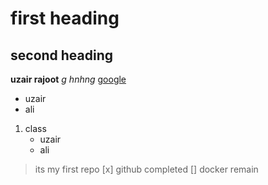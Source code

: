 # first heading

## second heading
**uzair rajoot**
*g hnhng*
[google](www.google.com)
- uzair
- ali
1. class
   - uzair
   - ali

>its my first repo
[x] github completed
[] docker remain

